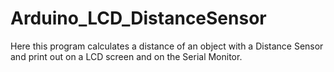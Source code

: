 # Arduino_LCD_DistanceSensor
Here this program calculates a distance of an object with a Distance Sensor and print out on a LCD screen and on the Serial Monitor.
